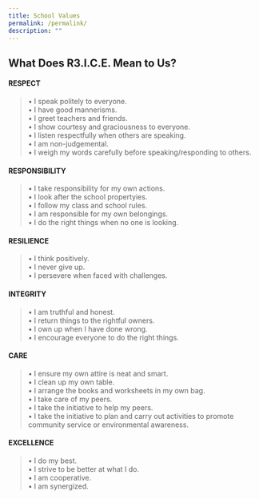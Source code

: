 ```yaml
---
title: School Values
permalink: /permalink/
description: ""
---
```


What Does R3.I.C.E. Mean to Us?
-------------------------------

#### RESPECT

> • I speak politely to everyone.  
> • I have good mannerisms.  
> • I greet teachers and friends.  
> • I show courtesy and graciousness to everyone.  
> • I listen respectfully when others are speaking.  
> • I am non-judgemental.  
> • I weigh my words carefully before speaking/responding to others.

####   

#### RESPONSIBILITY

> • I take responsibility for my own actions.  
> • I look after the school propertyies.  
> • I follow my class and school rules.  
> • I am responsible for my own belongings.  
> • I do the right things when no one is looking.

####   

#### RESILIENCE

> • I think positively.  
> • I never give up.  
> • I persevere when faced with challenges.

####   

#### INTEGRITY

> • I am truthful and honest.  
> • I return things to the rightful owners.  
> • I own up when I have done wrong.  
> • I encourage everyone to do the right things.

####   

#### CARE

> • I ensure my own attire is neat and smart.  
> • I clean up my own table.  
> • I arrange the books and worksheets in my own bag.  
> • I take care of my peers.  
> • I take the initiative to help my peers.  
> • I take the initiative to plan and carry out activities to promote community service or environmental awareness.

####   

#### EXCELLENCE

> • I do my best.  
> • I strive to be better at what I do.  
> • I am cooperative.  
> • I am synergized.